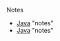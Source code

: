 Notes

- [Java](docs/notes/4-Java/0-index.md) "notes"
- [Java](docs/notes/4-Java/0-index.md) "notes"



